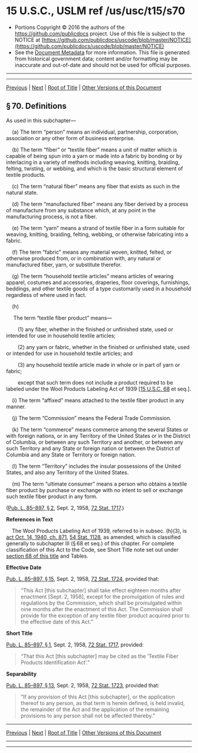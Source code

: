 ---
---

# 15 U.S.C., USLM ref /us/usc/t15/s70

* Portions Copyright © 2016 the authors of the https://github.com/publicdocs project.
  Use of this file is subject to the NOTICE at [https://github.com/publicdocs/uscode/blob/master/NOTICE](https://github.com/publicdocs/uscode/blob/master/NOTICE)
* See the [Document Metadata](././../../../../..//README.md) for more information.
  This file is generated from historical government data; content and/or formatting may be inaccurate and out-of-date and should not be used for official purposes.

----------
----------

[Previous](./../../../../..//us/usc/t15/ch2/schV/m__us_usc_t15_ch2_schV.md) | [Next](./../../../../..//us/usc/t15/ch2/schV/m__us_usc_t15_s70a.md) | [Root of Title](./../../../../../) | [Other Versions of this Document](https://publicdocs.github.io/go/links?ns=uslm&ref=%2Fus%2Fusc%2Ft15%2Fs70)

## § 70. Definitions

As used in this subchapter—

    (a) The term “person” means an individual, partnership, corporation, association or any other form of business enterprise.

    (b) The term “fiber” or “textile fiber” means a unit of matter which is capable of being spun into a yarn or made into a fabric by bonding or by interlacing in a variety of methods including weaving, knitting, braiding, felting, twisting, or webbing, and which is the basic structural element of textile products.

    (c) The term “natural fiber” means any fiber that exists as such in the natural state.

    (d) The term “manufactured fiber” means any fiber derived by a process of manufacture from any substance which, at any point in the manufacturing process, is not a fiber.

    (e) The term “yarn” means a strand of textile fiber in a form suitable for weaving, knitting, braiding, felting, webbing, or otherwise fabricating into a fabric.

    (f) The term “fabric” means any material woven, knitted, felted, or otherwise produced from, or in combination with, any natural or manufactured fiber, yarn, or substitute therefor.

    (g) The term “household textile articles” means articles of wearing apparel, costumes and accessories, draperies, floor coverings, furnishings, beddings, and other textile goods of a type customarily used in a household regardless of where used in fact.

    (h)

     The term “textile fiber product” means—

        (1) any fiber, whether in the finished or unfinished state, used or intended for use in household textile articles;

        (2) any yarn or fabric, whether in the finished or unfinished state, used or intended for use in household textile articles; and

        (3) any household textile article made in whole or in part of yarn or fabric;

        except that such term does not include a product required to be labeled under the Wool Products Labeling Act of 1939 \[[15 U.S.C. 68][/us/usc/t15/s68] et seq.\].

    (i) The term “affixed” means attached to the textile fiber product in any manner.

    (j) The term “Commission” means the Federal Trade Commission.

    (k) The term “commerce” means commerce among the several States or with foreign nations, or in any Territory of the United States or in the District of Columbia, or between any such Territory and another, or between any such Territory and any State or foreign nation or between the District of Columbia and any State or Territory or foreign nation.

    (l) The term “Territory” includes the insular possessions of the United States, and also any Territory of the United States.

    (m) The term “ultimate consumer” means a person who obtains a textile fiber product by purchase or exchange with no intent to sell or exchange such textile fiber product in any form.

([Pub. L. 85–897, § 2][/us/pl/85/897/s2], Sept. 2, 1958, [72 Stat. 1717][/us/stat/72/1717].)

 __References in Text__ 

    The Wool Products Labeling Act of 1939, referred to in subsec. (h)(3), is [act Oct. 14, 1940, ch. 871][/us/act/1940-10-14/ch871], [54 Stat. 1128][/us/stat/54/1128], as amended, which is classified generally to subchapter III (§ 68 et seq.) of this chapter. For complete classification of this Act to the Code, see Short Title note set out under [section 68 of this title][/us/usc/t15/s68] and Tables.

 __Effective Date__ 

[Pub. L. 85–897, § 15][/us/pl/85/897/s15], Sept. 2, 1958, [72 Stat. 1724][/us/stat/72/1724], provided that: 

> “This Act \[this subchapter\] shall take effect eighteen months after enactment \[Sept. 2, 1958\], except for the promulgation of rules and regulations by the Commission, which shall be promulgated within nine months after the enactment of this Act. The Commission shall provide for the exception of any textile fiber product acquired prior to the effective date of this Act.”

 __Short Title__ 

[Pub. L. 85–897, § 1][/us/pl/85/897/s1], Sept. 2, 1958, [72 Stat. 1717][/us/stat/72/1717], provided: 

> “That this Act \[this subchapter\] may be cited as the ‘Textile Fiber Products Identification Act’.”

 __Separability__ 

[Pub. L. 85–897, § 13][/us/pl/85/897/s13], Sept. 2, 1958, [72 Stat. 1723][/us/stat/72/1723], provided that: 

> “If any provision of this Act \[this subchapter\], or the application thereof to any person, as that term is herein defined, is held invalid, the remainder of the Act and the application of the remaining provisions to any person shall not be affected thereby.”

----------

[Previous](./../../../../..//us/usc/t15/ch2/schV/m__us_usc_t15_ch2_schV.md) | [Next](./../../../../..//us/usc/t15/ch2/schV/m__us_usc_t15_s70a.md) | [Root of Title](./../../../../../) | [Other Versions of this Document](https://publicdocs.github.io/go/links?ns=uslm&ref=%2Fus%2Fusc%2Ft15%2Fs70)

----------
----------

[/us/usc/t15/s68]: https://publicdocs.github.io/go/links?ns=uslm&ref=%2Fus%2Fusc%2Ft15%2Fs68
[/us/pl/85/897/s2]: https://publicdocs.github.io/go/links?ns=uslm&ref=%2Fus%2Fpl%2F85%2F897%2Fs2
[/us/stat/72/1717]: https://publicdocs.github.io/go/links?ns=uslm&ref=%2Fus%2Fstat%2F72%2F1717
[/us/act/1940-10-14/ch871]: https://publicdocs.github.io/go/links?ns=uslm&ref=%2Fus%2Fact%2F1940-10-14%2Fch871
[/us/stat/54/1128]: https://publicdocs.github.io/go/links?ns=uslm&ref=%2Fus%2Fstat%2F54%2F1128
[/us/usc/t15/s68]: https://publicdocs.github.io/go/links?ns=uslm&ref=%2Fus%2Fusc%2Ft15%2Fs68
[/us/pl/85/897/s15]: https://publicdocs.github.io/go/links?ns=uslm&ref=%2Fus%2Fpl%2F85%2F897%2Fs15
[/us/stat/72/1724]: https://publicdocs.github.io/go/links?ns=uslm&ref=%2Fus%2Fstat%2F72%2F1724
[/us/pl/85/897/s1]: https://publicdocs.github.io/go/links?ns=uslm&ref=%2Fus%2Fpl%2F85%2F897%2Fs1
[/us/stat/72/1717]: https://publicdocs.github.io/go/links?ns=uslm&ref=%2Fus%2Fstat%2F72%2F1717
[/us/pl/85/897/s13]: https://publicdocs.github.io/go/links?ns=uslm&ref=%2Fus%2Fpl%2F85%2F897%2Fs13
[/us/stat/72/1723]: https://publicdocs.github.io/go/links?ns=uslm&ref=%2Fus%2Fstat%2F72%2F1723


